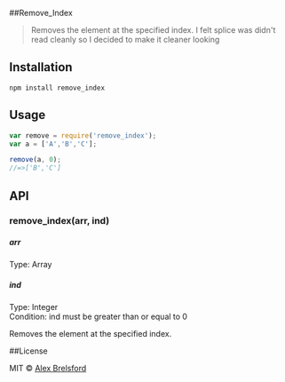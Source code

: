 ##Remove_Index

> Removes the element at the specified index. I felt splice was didn't read cleanly so I decided to make it cleaner looking

## Installation

```npm install remove_index```

## Usage
```js
var remove = require('remove_index');
var a = ['A','B','C'];

remove(a, 0);
//=>['B','C']
```

## API

### remove_index(arr, ind)

##### arr
Type: Array

##### ind
Type: Integer<br>
Condition: ind must be greater than or equal to 0

Removes the element at the specified index.

##License

MIT © [Alex Brelsford](abrelsfo.github.io)
